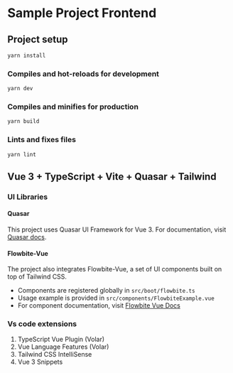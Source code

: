 # Sample Project Frontend

## Project setup

```bash
yarn install
```

### Compiles and hot-reloads for development

```bash
yarn dev
```

### Compiles and minifies for production

```bash
yarn build
```

### Lints and fixes files

```bash
yarn lint
```

## Vue 3 + TypeScript + Vite + Quasar + Tailwind

### UI Libraries

#### Quasar
This project uses Quasar UI Framework for Vue 3. For documentation, visit [Quasar docs](https://quasar.dev/start/vite-plugin).

#### Flowbite-Vue
The project also integrates Flowbite-Vue, a set of UI components built on top of Tailwind CSS.

- Components are registered globally in `src/boot/flowbite.ts`
- Usage example is provided in `src/components/FlowbiteExample.vue`
- For component documentation, visit [Flowbite Vue Docs](https://flowbite-vue.com/)

### Vs code extensions

1. TypeScript Vue Plugin (Volar)
2. Vue Language Features (Volar)
3. Tailwind CSS IntelliSense
4. Vue 3 Snippets
